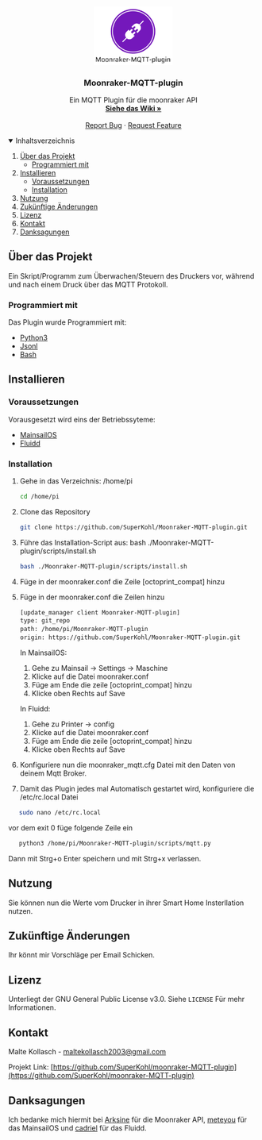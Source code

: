 <!-- PROJECT LOGO -->
<br />
<p align="center">
  <a href="https://github.com/SuperKohl/Moonraker-MQTT-plugin">
    <img src="https://github.com/SuperKohl/Moonraker-MQTT-plugin/blob/master/images/logo.PNG" alt="Logo" width="158,5" height="116.6">
  </a>

  <h3 align="center">Moonraker-MQTT-plugin</h3>

  <p align="center">
    Ein MQTT Plugin für die moonraker API
    <br />
    <a href=""><strong>Siehe das Wiki »</strong></a>
    <br />
    <br />
    <a href="https://github.com/SuperKohl/Moonraker-MQTT-plugin/issues">Report Bug</a>
    ·
    <a href="https://github.com/SuperKohl/Moonraker-MQTT-plugin/issues">Request Feature</a>
  </p>
</p>


<!-- Inhaltsverzeichnis -->
<details open="open">
  <summary>Inhaltsverzeichnis</summary>
  <ol>
    <li>
      <a href="#Über-das-Projekt">Über das Projekt</a>
      <ul>
        <li><a href="#Programmiert-mit">Programmiert mit</a></li>
      </ul>
    </li>
    <li>
      <a href="#Installieren">Installieren</a>
      <ul>
        <li><a href="#Voraussetzungen">Voraussetzungen</a></li>
        <li><a href="#Installation">Installation</a></li>
      </ul>
    </li>
    <li><a href="#Nutzung">Nutzung</a></li>
    <li><a href="#Zukünftige-Änderungen">Zukünftige Änderungen</a></li>
    <li><a href="#Lizenz">Lizenz</a></li>
    <li><a href="#Kontakt">Kontakt</a></li>
    <li><a href="#Danksagungen">Danksagungen</a></li>
  </ol>
</details>



<!-- Über das Projekt -->
## Über das Projekt

Ein Skript/Programm zum Überwachen/Steuern des Druckers vor, während und nach einem Druck über das MQTT Protokoll.

### Programmiert mit

Das Plugin wurde Programmiert mit:
* [Python3](https://www.python.org/)
* [Jsonl](https://www.json.org/)
* [Bash](https://www.gnu.org/software/bash/)

<!-- Installieren -->
## Installieren

### Voraussetzungen

Vorausgesetzt wird eins der Betriebssyteme:
* [MainsailOS](https://github.com/meteyou/mainsail)
* [Fluidd](https://github.com/cadriel/fluidd)

### Installation

1. Gehe in das Verzeichnis: /home/pi
   ```sh
   cd /home/pi
   ```
2. Clone das Repository
	```sh
   git clone https://github.com/SuperKohl/Moonraker-MQTT-plugin.git
   ```
3. Führe das Installation-Script aus: bash ./Moonraker-MQTT-plugin/scripts/install.sh
	```sh
   bash ./Moonraker-MQTT-plugin/scripts/install.sh
   ```
4. Füge in der moonraker.conf die Zeile [octoprint_compat] hinzu
5. Füge in der moonraker.conf die Zeilen hinzu
	```sh
   [update_manager client Moonraker-MQTT-plugin]
   type: git_repo
   path: /home/pi/Moonraker-MQTT-plugin
   origin: https://github.com/SuperKohl/Moonraker-MQTT-plugin.git
   ```
	
	In MainsailOS:
	1. Gehe zu Mainsail -> Settings -> Maschine
	2. Klicke auf die Datei moonraker.conf
	3. Füge am Ende die zeile [octoprint_compat] hinzu	
	4. Klicke oben Rechts auf Save

	In Fluidd:
	1. Gehe zu Printer -> config
	2. Klicke auf die Datei moonraker.conf
	3. Füge am Ende die zeile [octoprint_compat] hinzu
	4. Klicke oben Rechts auf Save

6. Konfiguriere nun die moonraker_mqtt.cfg Datei mit den Daten von deinem Mqtt Broker.
7. Damit das Plugin jedes mal Automatisch gestartet wird, konfiguriere die /etc/rc.local Datei
```sh
   sudo nano /etc/rc.local
   ```
  vor dem exit 0 füge folgende Zeile ein
```sh
   python3 /home/pi/Moonraker-MQTT-plugin/scripts/mqtt.py
   ```
   Dann mit Strg+o Enter speichern und mit Strg+x verlassen.

<!-- Nutzung -->
## Nutzung 
Sie können nun die Werte vom Drucker in ihrer Smart Home Insterllation nutzen. 
<!-- Zukünftige Änderungen -->
## Zukünftige Änderungen
Ihr könnt mir Vorschläge per Email Schicken.[<a href="#Kontakt">](Email)
<!-- Lizenz -->
## Lizenz

Unterliegt der GNU General Public License v3.0. Siehe  `LICENSE` Für mehr Informationen.

<!-- Kontakt -->
## Kontakt

Malte Kollasch -  maltekollasch2003@gmail.com

Projekt Link: [https://github.com/SuperKohl/moonraker-MQTT-plugin](https://github.com/SuperKohl/moonraker-MQTT-plugin)

<!-- Danksagungen -->
## Danksagungen

Ich bedanke mich hiermit bei [Arksine](https://github.com/Arksine) für die Moonraker API, 
[meteyou](https://github.com/meteyou) für das MainsailOS und
[cadriel](https://github.com/cadriel) für das Fluidd.
